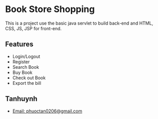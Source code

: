 
# Book Store Shopping

This is a project use the basic java servlet to build back-end and HTML, CSS, JS, JSP for front-end. 


## Features

- Login/Logout
- Register
- Search Book
- Buy Book
- Check out Book
- Export the bill




## Tanhuynh

- [Email: phuoctan0206@gmail.com](phuoctan0206@gmail.com)



